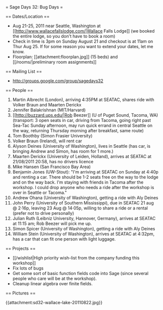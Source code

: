 = Sage Days 32: Bug Days =

== Dates/Location ==

 * Aug 21-25, 2011 near Seattle, Washington at [[http://www.wallacefallslodge.com/|Wallace Falls Lodge]] (we booked the entire lodge, so you don't have to book a room)
 * Check in time is 3pm on Sunday August 21 and checkout is at 11am on Thur Aug 25.  If for some reason you want to extend your dates, let me know. 
 * Floorplan: [[attachment:floorplan.jpg]] (15 beds) and [[/rooms/|preliminary room assignments]]

== Mailing List ==

 *  http://groups.google.com/group/sagedays32

== People ==

 1. Martin Albrecht (London), arriving 4:35PM at SEATAC, shares ride with Volker Braun and Maarten Derickx
 1. Jennifer Balakrishnan (MIT/Harvard)
 1. [[http://buzzard.ups.edu/|Rob Beezer]] (U of Puget Sound, Tacoma, WA) (transport: 3 open seats in car, driving from Tacoma, going right past Sea-Tac Sunday afternoon, may run quick errand in central Seattle on the way, returning Thursday morning after breakfast, same route)
 1. Tom Boothby (Simon Frasier University)
 1. Volker Braun (Ireland), will rent car
 1. Alyson Deines (University of Washington), lives in Seattle (has car, is bringing Andrew and Simon, has room for 1 more.)
 1. Maarten Derickx (University of Leiden, Holland), arrives at SEATAC at 21/08/2011 20:58, has no drivers licence
 1. Mike Hansen (San Francisco Bay Area)
 1. Benjamin Jones (UW-Stout): "I'm arriving at SEATAC on Sunday at 4:40p and renting a car. There should be 1-2 seats free on the way to the lodge and on the way back. I'm staying with friends in Tacoma after the workshop. I could drop anyone who needs a ride after the workshop is over in Seattle or Tacoma."
 1. Andrew Ohana (University of Washington), getting a ride with Aly Deines
 1. John Perry (University of Southern Mississippi), due in SEATAC 21 aug @ 2·16p, leaving 23 Aug @ 14·05p, willing to share a ride or a rental (prefer not to drive personally)
 1. Julian Ruth (Leibniz University, Hannover, Germany), arrives at SEATAC at 11:15 am; Rob Beezer will pick me up.
 1. Simon Spicer (University of Washington), getting a ride with Aly Deines
 1. William Stein (University of Washington), arrives at SEATAC at 4:32pm, has a car that can fit one person with light luggage.


== Projects ==

 * [[/wishlist|High priority wish-list from the company funding this workshop]]
 * Fix lots of bugs
 * Get some sort of basic function fields code into Sage (since several people who care will be at the workshop).
 * Cleanup linear algebra over finite fields.

== Pictures ==

{{attachment:sd32-wallace-lake-20110822.jpg}}
